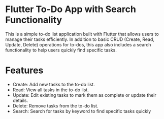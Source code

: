 # Flutter To-Do App with Search Functionality
This is a simple to-do list application built with Flutter that allows users to manage their tasks efficiently. In addition to basic CRUD (Create, Read, Update, Delete) operations for to-dos, this app also includes a search functionality to help users quickly find specific tasks.

# Features
* Create: Add new tasks to the to-do list.
* Read: View all tasks in the to-do list.
* Update: Edit existing tasks to mark them as complete or update their details.
* Delete: Remove tasks from the to-do list.
* Search: Search for tasks by keyword to find specific tasks quickly
